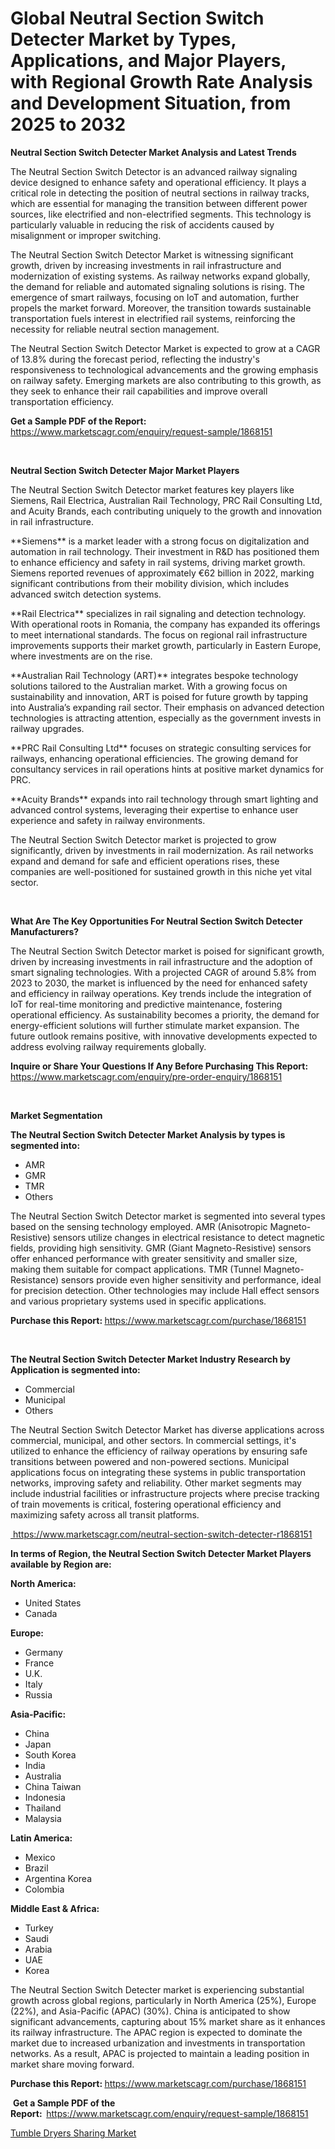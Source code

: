 <p><h1>Global Neutral Section Switch Detecter Market by Types, Applications, and Major Players, with Regional Growth Rate Analysis and Development Situation, from 2025 to 2032</h1></p><p><strong>Neutral Section Switch Detecter Market Analysis and Latest Trends</strong></p>
<p><p>The Neutral Section Switch Detector is an advanced railway signaling device designed to enhance safety and operational efficiency. It plays a critical role in detecting the position of neutral sections in railway tracks, which are essential for managing the transition between different power sources, like electrified and non-electrified segments. This technology is particularly valuable in reducing the risk of accidents caused by misalignment or improper switching.</p><p>The Neutral Section Switch Detector Market is witnessing significant growth, driven by increasing investments in rail infrastructure and modernization of existing systems. As railway networks expand globally, the demand for reliable and automated signaling solutions is rising. The emergence of smart railways, focusing on IoT and automation, further propels the market forward. Moreover, the transition towards sustainable transportation fuels interest in electrified rail systems, reinforcing the necessity for reliable neutral section management. </p><p>The Neutral Section Switch Detector Market is expected to grow at a CAGR of 13.8% during the forecast period, reflecting the industry's responsiveness to technological advancements and the growing emphasis on railway safety. Emerging markets are also contributing to this growth, as they seek to enhance their rail capabilities and improve overall transportation efficiency.</p></p>
<p><strong>Get a Sample PDF of the Report:&nbsp;</strong> <a href="https://www.marketscagr.com/enquiry/request-sample/1868151?utm_campaign=2893&utm_medium=2&utm_source=Github&utm_content=ia&utm_term=28022025&utm_id=neutral-section-switch-detecter">https://www.marketscagr.com/enquiry/request-sample/1868151</a></p>
<p>&nbsp;</p>
<p><strong>Neutral Section Switch Detecter Major Market Players</strong></p>
<p><p>The Neutral Section Switch Detector market features key players like Siemens, Rail Electrica, Australian Rail Technology, PRC Rail Consulting Ltd, and Acuity Brands, each contributing uniquely to the growth and innovation in rail infrastructure.</p><p>**Siemens** is a market leader with a strong focus on digitalization and automation in rail technology. Their investment in R&D has positioned them to enhance efficiency and safety in rail systems, driving market growth. Siemens reported revenues of approximately €62 billion in 2022, marking significant contributions from their mobility division, which includes advanced switch detection systems.</p><p>**Rail Electrica** specializes in rail signaling and detection technology. With operational roots in Romania, the company has expanded its offerings to meet international standards. The focus on regional rail infrastructure improvements supports their market growth, particularly in Eastern Europe, where investments are on the rise.</p><p>**Australian Rail Technology (ART)** integrates bespoke technology solutions tailored to the Australian market. With a growing focus on sustainability and innovation, ART is poised for future growth by tapping into Australia’s expanding rail sector. Their emphasis on advanced detection technologies is attracting attention, especially as the government invests in railway upgrades.</p><p>**PRC Rail Consulting Ltd** focuses on strategic consulting services for railways, enhancing operational efficiencies. The growing demand for consultancy services in rail operations hints at positive market dynamics for PRC.</p><p>**Acuity Brands** expands into rail technology through smart lighting and advanced control systems, leveraging their expertise to enhance user experience and safety in railway environments.</p><p>The Neutral Section Switch Detector market is projected to grow significantly, driven by investments in rail modernization. As rail networks expand and demand for safe and efficient operations rises, these companies are well-positioned for sustained growth in this niche yet vital sector.</p></p>
<p>&nbsp;</p>
<p><strong>What Are The Key Opportunities For Neutral Section Switch Detecter Manufacturers?</strong></p>
<p><p>The Neutral Section Switch Detector market is poised for significant growth, driven by increasing investments in rail infrastructure and the adoption of smart signaling technologies. With a projected CAGR of around 5.8% from 2023 to 2030, the market is influenced by the need for enhanced safety and efficiency in railway operations. Key trends include the integration of IoT for real-time monitoring and predictive maintenance, fostering operational efficiency. As sustainability becomes a priority, the demand for energy-efficient solutions will further stimulate market expansion. The future outlook remains positive, with innovative developments expected to address evolving railway requirements globally.</p></p>
<p><strong>Inquire or Share Your Questions If Any Before Purchasing This Report:</strong> <a href="https://www.marketscagr.com/enquiry/pre-order-enquiry/1868151?utm_campaign=2893&utm_medium=2&utm_source=Github&utm_content=ia&utm_term=28022025&utm_id=neutral-section-switch-detecter">https://www.marketscagr.com/enquiry/pre-order-enquiry/1868151</a></p>
<p>&nbsp;</p>
<p><strong>Market Segmentation</strong></p>
<p><strong>The Neutral Section Switch Detecter Market Analysis by types is segmented into:</strong></p>
<p><ul><li>AMR</li><li>GMR</li><li>TMR</li><li>Others</li></ul></p>
<p><p>The Neutral Section Switch Detector market is segmented into several types based on the sensing technology employed. AMR (Anisotropic Magneto-Resistive) sensors utilize changes in electrical resistance to detect magnetic fields, providing high sensitivity. GMR (Giant Magneto-Resistive) sensors offer enhanced performance with greater sensitivity and smaller size, making them suitable for compact applications. TMR (Tunnel Magneto-Resistance) sensors provide even higher sensitivity and performance, ideal for precision detection. Other technologies may include Hall effect sensors and various proprietary systems used in specific applications.</p></p>
<p><strong>Purchase this Report:&nbsp;</strong><a href="https://www.marketscagr.com/purchase/1868151?utm_campaign=2893&utm_medium=2&utm_source=Github&utm_content=ia&utm_term=28022025&utm_id=neutral-section-switch-detecter">https://www.marketscagr.com/purchase/1868151</a></p>
<p>&nbsp;</p>
<p><strong>The Neutral Section Switch Detecter Market Industry Research by Application is segmented into:</strong></p>
<p><ul><li>Commercial</li><li>Municipal</li><li>Others</li></ul></p>
<p><p>The Neutral Section Switch Detector Market has diverse applications across commercial, municipal, and other sectors. In commercial settings, it's utilized to enhance the efficiency of railway operations by ensuring safe transitions between powered and non-powered sections. Municipal applications focus on integrating these systems in public transportation networks, improving safety and reliability. Other market segments may include industrial facilities or infrastructure projects where precise tracking of train movements is critical, fostering operational efficiency and maximizing safety across all transit platforms.</p></p>
<p><a href="https://www.marketscagr.com/neutral-section-switch-detecter-r1868151?utm_campaign=2893&utm_medium=2&utm_source=Github&utm_content=ia&utm_term=28022025&utm_id=neutral-section-switch-detecter">&nbsp;https://www.marketscagr.com/neutral-section-switch-detecter-r1868151</a></p>
<p><strong>In terms of Region, the Neutral Section Switch Detecter Market Players available by Region are:</strong></p>
<p>
    <p> <strong> North America: </strong>
        <ul>
            <li>United States</li>
            <li>Canada</li>
        </ul>
        </p> 
    <p> <strong> Europe: </strong>
        <ul>
            <li>Germany</li>
            <li>France</li>
            <li>U.K.</li>
            <li>Italy</li>
            <li>Russia</li>
        </ul>
        </p> 
    <p> <strong> Asia-Pacific: </strong>
        <ul>
            <li>China</li>
            <li>Japan</li>
            <li>South Korea</li>
            <li>India</li>
            <li>Australia</li>
            <li>China Taiwan</li>
            <li>Indonesia</li>
            <li>Thailand</li>
            <li>Malaysia</li>
        </ul>
        </p> 
    <p> <strong> Latin America: </strong>
        <ul>
            <li>Mexico</li>
            <li>Brazil</li>
            <li>Argentina Korea</li>
            <li>Colombia</li>
        </ul>
        </p> 
    <p> <strong> Middle East & Africa: </strong>
        <ul>
            <li>Turkey</li>
            <li>Saudi</li>
            <li>Arabia</li>
            <li>UAE</li>
            <li>Korea</li>
        </ul>
    </p>
    </p>
<p><p>The Neutral Section Switch Detecter market is experiencing substantial growth across global regions, particularly in North America (25%), Europe (22%), and Asia-Pacific (APAC) (30%). China is anticipated to show significant advancements, capturing about 15% market share as it enhances its railway infrastructure. The APAC region is expected to dominate the market due to increased urbanization and investments in transportation networks. As a result, APAC is projected to maintain a leading position in market share moving forward.</p></p>
<p><strong>Purchase this Report: </strong><a href="https://www.marketscagr.com/purchase/1868151?utm_campaign=2893&utm_medium=2&utm_source=Github&utm_content=ia&utm_term=28022025&utm_id=neutral-section-switch-detecter">https://www.marketscagr.com/purchase/1868151</a></p>
<p>&nbsp;<strong>Get a Sample PDF of the Report:&nbsp;&nbsp;</strong><a href="https://www.marketscagr.com/enquiry/request-sample/1868151?utm_campaign=2893&utm_medium=2&utm_source=Github&utm_content=ia&utm_term=28022025&utm_id=neutral-section-switch-detecter">https://www.marketscagr.com/enquiry/request-sample/1868151</a></p>
<p><strong></strong></p>
<p><p><a href="https://github.com/Chiragrp22/Market-Research-Report-List-7/blob/main/tumble-dryers-sharing-market.md?utm_campaign=2893&utm_medium=2&utm_source=Github&utm_content=ia&utm_term=28022025&utm_id=neutral-section-switch-detecter">Tumble Dryers Sharing Market</a></p></p>